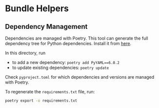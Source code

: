 # Bundle Helpers

## Dependency Management

Dependencies are managed with Poetry.
This tool can generate the full dependency tree for Python dependencies.
Install it from [here](https://python-poetry.org/docs/#installation).

In this directory, run

* to add a new dependency: `poetry add PyYAML==6.0.2`
* to update existing dependencies: `poetry update`

Check `pyproject.toml` for which dependencies and versions are managed with Poetry.

To regenerate the `requirements.txt` file, run:

```bash
poetry export -o requirements.txt
```
